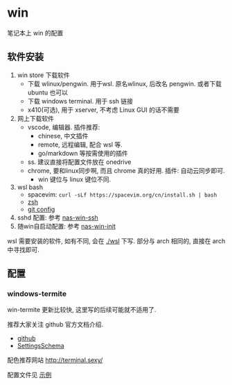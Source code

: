 # win
笔记本上 win 的配置

## 软件安装
1. win store 下载软件
    - 下载 wlinux/pengwin. 用于wsl. 原名wlinux, 后改名 pengwin. 或者下载 ubuntu 也可以
    - 下载 windows terminal. 用于 ssh 链接
    - x410(可选), 用于 xserver, 不考虑 Linux GUI 的话不需要
2. 网上下载软件
    - vscode, 编辑器. 插件推荐:
        - chinese, 中文插件
        - remote, 远程编辑, 配合 wsl 等.
        - go/markdown 等按需使用的插件
    - ss. 建议直接将配置文件放在 onedrive
    - chrome, 要和linux同步啊, 而且 chrome 真的好用. 插件: 自动云同步即可.
        - win 键位与 linux 键位不同.
3. wsl bash
    - spacevim: `curl -sLf https://spacevim.org/cn/install.sh | bash`
    - [zsh](/setup/arch/soft/setup.d/8-zsh.sh)
    - [git config](/setup/arch/soft/setup.d/9-git-config.sh)
4. sshd 配置: 参考 [nas-win-ssh](/setup/nas/winserver/wsl/sshd.md)
5. 随win自启动配置: 参考 [nas-win-init](/setup/nas/winserver/wsl/init.md)

wsl 需要安装的软件, 如有不同, 会在 [./wsl](./wsl) 下写. 部分与 arch 相同的, 直接在 arch 中寻找即可.

## 配置
### windows-termite
win-termite 更新比较快, 这里写的后续可能就不适用了.

推荐大家关注 github 官方文档介绍. 
- [github](https://github.com/microsoft/terminal)
- [SettingsSchema](https://github.com/microsoft/terminal/blob/master/doc/cascadia/SettingsSchema.md)

配色推荐网站 http://terminal.sexy/

配置文件见 [示例](./config/windows-terminal.json)